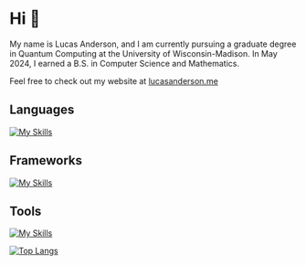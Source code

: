 # Hi 👋
My name is Lucas Anderson, and I am currently pursuing a graduate degree in Quantum Computing at the University of Wisconsin-Madison. In May 2024, I earned a B.S. in Computer Science and Mathematics. 

Feel free to check out my website at [lucasanderson.me](https://lucasanderson.me)

## Languages
[![My Skills](https://skillicons.dev/icons?i=ts,html,css,py,java,c,cpp,cs,rust)](https://skillicons.dev)

## Frameworks
[![My Skills](https://skillicons.dev/icons?i=react,nodejs,nextjs,tailwind,dotnet,django)](https://skillicons.dev)

## Tools
[![My Skills](https://skillicons.dev/icons?i=git,bash,neovim,postman,npm,mysql,mongodb)](https://skillicons.dev)

<!-- ![GitHub stats](https://github-readme-stats.zohan.tech/api?username=landerson02&show_icons=true&theme=react&&hide_border=true) -->

[![Top Langs](https://github-readme-stats.vercel.app/api/top-langs/?username=landerson02&layout=compact&theme=dracula&langs_count=6)](https://github.com/anuraghazra/github-readme-stats)

